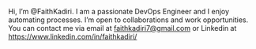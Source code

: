 Hi, I’m @FaithKadiri.
I am a passionate DevOps Engineer and I enjoy automating processes.
I’m open to collaborations and work opportunities.
You can contact me via email at faithkadiri7@gmail.com or Linkedin at https://www.linkedin.com/in/faithkadiri/

